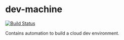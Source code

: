 # dev-machine

[![Build Status](https://cloud.drone.io/api/badges/charlieegan3/dev-machine/status.svg)](https://cloud.drone.io/charlieegan3/dev-machine)

Contains automation to build a cloud dev environment.
